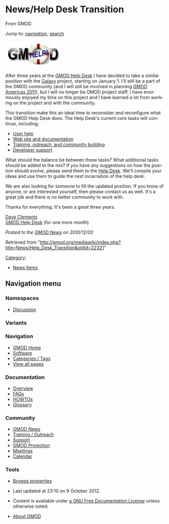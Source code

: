 <div id="mw-page-base" class="noprint">

</div>

<div id="mw-head-base" class="noprint">

</div>

<div id="content" class="mw-body" role="main">

<span id="top"></span>

<div id="mw-js-message" style="display:none;">

</div>



# <span dir="auto">News/Help Desk Transition</span>

<div id="bodyContent">

<div id="siteSub">

From GMOD

</div>

<div id="contentSub">

</div>

<div id="jump-to-nav" class="mw-jump">

Jump to: [navigation](#mw-navigation), [search](#p-search)

</div>

<div id="mw-content-text" class="mw-content-ltr" lang="en" dir="ltr">

<div class="floatright">

[<img
src="../../mediawiki/images/thumb/3/33/GMODHelpDeskLogo.jpg/170px-GMODHelpDeskLogo.jpg"
srcset="../../mediawiki/images/thumb/3/33/GMODHelpDeskLogo.jpg/255px-GMODHelpDeskLogo.jpg 1.5x, ../../mediawiki/images/thumb/3/33/GMODHelpDeskLogo.jpg/340px-GMODHelpDeskLogo.jpg 2x"
width="170" height="83" alt="Help Desk Transition" />](../GMOD_Help_Desk#Transition "Help Desk Transition")

</div>

After three years at the [GMOD Help
Desk](../GMOD_Help_Desk "GMOD Help Desk") I have decided to take a
similar position with the [Galaxy](../Galaxy.1 "Galaxy") project,
starting on January 1. I'll still be a part of the GMOD community (and I
will still be involved in planning [GMOD Americas
2011](../GMOD_Americas_2011 "GMOD Americas 2011")), but I will no longer
be GMOD project staff. I have enormously enjoyed my time on this project
and I have learned a lot from working on the project and with the
community.

This transition make this an ideal time to reconsider and reconfigure
what the GMOD Help Desk does. The Help Desk's current core tasks will
continue, including:

- [User help](../GMOD_Help_Desk#User_Help "GMOD Help Desk")
- [Web site and
  documentation](../GMOD_Help_Desk#GMOD_Web_Site_and_Documentation "GMOD Help Desk")
- [Training, outreach, and community
  building](../GMOD_Help_Desk#Training_and_Outreach "GMOD Help Desk")
- [Developer
  support](../GMOD_Help_Desk#Developer_support "GMOD Help Desk")

What should the balance be between these tasks? What additional tasks
should be added to the mix? If you have any suggestions on how the
position should evolve, please send them to the
<a href="mailto:help@gmod.org" class="external text" rel="nofollow">Help
Desk</a>. We'll compile your ideas and use them to guide the next
incarnation of the help desk.

We are also looking for someone to fill the updated position. If you
know of anyone, or are interested yourself, then please contact us as
well. It's a great job and there is no better community to work with.

Thanks for everything. It's been a great three years.

[Dave Clements](../User%3AClements "User%3AClements")  
[GMOD Help Desk](../GMOD_Help_Desk "GMOD Help Desk") (for one more
month)

  

<div class="newsfooter">

*Posted to the [GMOD News](../GMOD_News "GMOD News") on 2010/12/02*

</div>

</div>

<div class="printfooter">

Retrieved from
"<http://gmod.org/mediawiki/index.php?title=News/Help_Desk_Transition&oldid=22321>"

</div>

<div id="catlinks" class="catlinks">

<div id="mw-normal-catlinks" class="mw-normal-catlinks">

[Category](../Special:Categories "Special:Categories"):

- [News Items](../Category%3ANews_Items "Category%3ANews Items")

</div>

</div>

<div class="visualClear">

</div>

</div>

</div>

<div id="mw-navigation">

## Navigation menu

<div id="mw-head">



<div id="left-navigation">

<div id="p-namespaces" class="vectorTabs" role="navigation"
aria-labelledby="p-namespaces-label">

### Namespaces


- <span id="ca-talk"><a
  href="http://gmod.org/mediawiki/index.php?title=Talk:News/Help_Desk_Transition&amp;action=edit&amp;redlink=1"
  accesskey="t"
  title="Discussion about the content page [t]">Discussion</a></span>

</div>

<div id="p-variants" class="vectorMenu emptyPortlet" role="navigation"
aria-labelledby="p-variants-label">

### 

### Variants[](#)

<div class="menu">

</div>

</div>

</div>





</div>

</div>

</div>

<div id="mw-panel">

<div id="p-logo" role="banner">

<a href="../Main_Page"
style="background-image: url(../../images/GMOD-cogs.png);"
title="Visit the main page"></a>

</div>

<div id="p-Navigation" class="portal" role="navigation"
aria-labelledby="p-Navigation-label">

### Navigation

<div class="body">

- <span id="n-GMOD-Home">[GMOD Home](../Main_Page)</span>
- <span id="n-Software">[Software](../GMOD_Components)</span>
- <span id="n-Categories-.2F-Tags">[Categories /
  Tags](../Categories)</span>
- <span id="n-View-all-pages">[View all
  pages](../Special:AllPages)</span>

</div>

</div>

<div id="p-Documentation" class="portal" role="navigation"
aria-labelledby="p-Documentation-label">

### Documentation

<div class="body">

- <span id="n-Overview">[Overview](../Overview)</span>
- <span id="n-FAQs">[FAQs](../Category%3AFAQ)</span>
- <span id="n-HOWTOs">[HOWTOs](../Category%3AHOWTO)</span>
- <span id="n-Glossary">[Glossary](../Glossary)</span>

</div>

</div>

<div id="p-Community" class="portal" role="navigation"
aria-labelledby="p-Community-label">

### Community

<div class="body">

- <span id="n-GMOD-News">[GMOD News](../GMOD_News)</span>
- <span id="n-Training-.2F-Outreach">[Training /
  Outreach](../Training_and_Outreach)</span>
- <span id="n-Support">[Support](../Support)</span>
- <span id="n-GMOD-Promotion">[GMOD Promotion](../GMOD_Promotion)</span>
- <span id="n-Meetings">[Meetings](../Meetings)</span>
- <span id="n-Calendar">[Calendar](../Calendar)</span>

</div>

</div>

<div id="p-tb" class="portal" role="navigation"
aria-labelledby="p-tb-label">

### Tools

<div class="body">


- <span id="t-smwbrowselink"><a href="../Special%3ABrowse/News-2FHelp_Desk_Transition"
  rel="smw-browse">Browse properties</a></span>


</div>

</div>

</div>

</div>

<div id="footer" role="contentinfo">

- <span id="footer-info-lastmod">Last updated at 23:10 on 9 October
  2012.</span>
<!-- - <span id="footer-info-viewcount">7,340 page views.</span> -->
- <span id="footer-info-copyright">Content is available under
  <a href="http://www.gnu.org/licenses/fdl-1.3.html" class="external"
  rel="nofollow">a GNU Free Documentation License</a> unless otherwise
  noted.</span>

<!-- -->

- <span id="footer-places-about">[About
  GMOD](../GMOD:About "GMOD:About")</span>

<!-- -->






</div>
